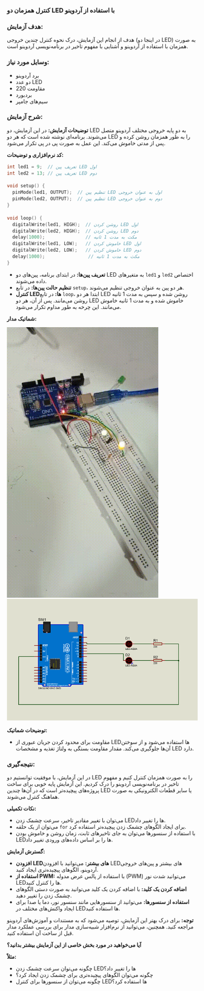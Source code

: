 ### کنترل همزمان دو LED با استفاده از آردوینو

### هدف آزمایش:
هدف از انجام این آزمایش، درک نحوه کنترل چندین خروجی (در اینجا دو LED) به صورت همزمان با استفاده از آردوینو و آشنایی با مفهوم تاخیر در برنامه‌نویسی آردوینو است.

### وسایل مورد نیاز:
* برد آردوینو
* دو عدد LED
* مقاومت 220
* بردبورد
* سیم‌های جامپر

### شرح آزمایش:

**توضیحات آزمایش:**
در این آزمایش، دو LED به دو پایه خروجی مختلف آردوینو متصل می‌شوند. برنامه‌ای نوشته شده است که هر دو LED را به طور همزمان روشن کرده و پس از مدتی خاموش می‌کند. این عمل به صورت پی در پی تکرار می‌شود.

**کد نرم‌افزاری و توضیحات:**
```c++
int led1 = 9;  // تعریف پین LED اول
int led2 = 13; // تعریف پین LED دوم

void setup() {
  pinMode(led1, OUTPUT);  // تنظیم پین LED اول به عنوان خروجی
  pinMode(led2, OUTPUT);  // تنظیم پین LED دوم به عنوان خروجی
}

void loop() {
  digitalWrite(led1, HIGH);  // روشن کردن LED اول
  digitalWrite(led2, HIGH);  // روشن کردن LED دوم
  delay(1000);               // مکث به مدت 1 ثانیه
  digitalWrite(led1, LOW);   // خاموش کردن LED اول
  digitalWrite(led2, LOW);   // خاموش کردن LED دوم
  delay(1000);                // مکث به مدت 1 ثانیه
}
```
* **تعریف پین‌ها:** در ابتدای برنامه، پین‌های دو LED به متغیرهای `led1` و `led2` اختصاص داده می‌شوند.
* **تنظیم حالت پین‌ها:** در تابع `setup`، هر دو پین به عنوان خروجی تنظیم می‌شوند.
* **کنترل LEDها:** در تابع `loop`، ابتدا هر دو LED روشن شده و سپس به مدت 1 ثانیه روشن می‌مانند. پس از آن، هر دو LED خاموش شده و به مدت 1 ثانیه خاموش می‌مانند. این چرخه به طور مداوم تکرار می‌شود.

**شماتیک مدار:**

![alt text](https://github.com/vahidseyyedi/microProcessor/blob/main/02%20Laboratory/img/l.e%202.gif)
![توضیح تصویر](https://github.com/vahidseyyedi/microProcessor/blob/main/02%20Laboratory/img/map%201.png)


**توضیحات شماتیک:**
* مقاومت برای محدود کردن جریان عبوری از LEDها استفاده می‌شود و از سوختن آن‌ها جلوگیری می‌کند. مقدار مقاومت بستگی به ولتاژ تغذیه و مشخصات LED دارد.

### نتیجه‌گیری:
در این آزمایش، با موفقیت توانستیم دو LED را به صورت همزمان کنترل کنیم و مفهوم تاخیر در برنامه‌نویسی آردوینو را درک کردیم. این آزمایش پایه خوبی برای ساخت پروژه‌های پیچیده‌تر است که در آن‌ها چندین LED یا سایر قطعات الکترونیکی به صورت هماهنگ کنترل می‌شوند.

**نکات تکمیلی:**
* می‌توان با تغییر مقادیر تاخیر، سرعت چشمک زدن LEDها را تغییر داد.
* می‌توان از یک حلقه `for` برای ایجاد الگوهای چشمک زدن پیچیده‌تر استفاده کرد.
* با استفاده از سنسورها می‌توان به جای تاخیرهای ثابت، زمان روشن و خاموش بودن LEDها را بر اساس داده‌های ورودی تغییر داد.

**گسترش آزمایش:**
* **افزودن LEDهای بیشتر:** می‌توانید با افزودن LEDهای بیشتر و پین‌های خروجی آردوینو، الگوهای پیچیده‌تری ایجاد کنید.
* **استفاده از PWM:** با استفاده از پالس عرض مدوله (PWM) می‌توانید شدت نور LEDها را کنترل کنید.
* **اضافه کردن یک کلید:** با اضافه کردن یک کلید می‌توانید به صورت دستی الگوهای چشمک زدن را تغییر دهید.
* **استفاده از سنسورها:** می‌توانید از سنسورهایی مانند سنسور نور، دما یا صدا برای ایجاد واکنش‌های مختلف در LEDها استفاده کنید.

**توجه:** برای درک بهتر این آزمایش، توصیه می‌شود که به مستندات و آموزش‌های آردوینو مراجعه کنید. همچنین، می‌توانید از نرم‌افزار شبیه‌سازی مدار برای بررسی عملکرد مدار قبل از ساخت آن استفاده کنید.

**آیا می‌خواهید در مورد بخش خاصی از این آزمایش بیشتر بدانید؟**

**مثلاً:**
* چگونه می‌توان سرعت چشمک زدن LEDها را تغییر داد؟
* چگونه می‌توان الگوهای پیچیده‌تری برای چشمک زدن ایجاد کرد؟
* چگونه می‌توان از سنسورها برای کنترل LEDها استفاده کرد؟
